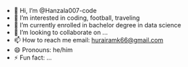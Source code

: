 - 👋 Hi, I’m @Hanzala007-code
- 👀 I’m interested in coding, football, traveling
- 🌱 I’m currently enrolled in bachelor degree in data science
- 💞️ I’m looking to collaborate on ...
- 📫 How to reach me email: hurairamk66@gmail.com
- 😄 Pronouns: he/him
- ⚡ Fun fact: ...

<!---
Hanzala007-code/Hanzala007-code is a ✨ special ✨ repository because its `README.md` (this file) appears on your GitHub profile.
You can click the Preview link to take a look at your changes.
--->
